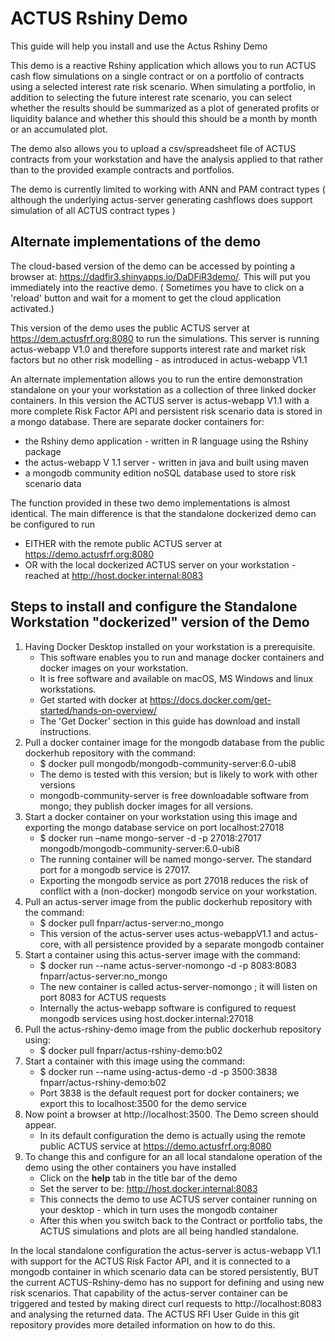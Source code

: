 # ACTUS Rshiny Demo
This guide will help you install and use the Actus Rshiny Demo 

This demo is a reactive Rshiny application which allows you to run ACTUS cash flow simulations on 
a single contract or on a portfolio of contracts using a selected interest rate risk scenario. When 
simulating a portfolio, in addition to selecting the future interest rate scenario, you can select whether
the results should be summarized as a plot of generated profits or liquidity balance and whether this should 
this should be a month by month or an accumulated plot. 

The demo also allows you to upload a csv/spreadsheet file of ACTUS contracts from your workstation and have 
the analysis applied to that rather than to the provided example contracts and portfolios. 

The demo is currently limited to working with ANN and PAM contract types ( although the underlying actus-server 
generating cashflows does support simulation of all ACTUS contract types ) 

## Alternate implementations of the demo
The cloud-based version of the demo can be accessed by pointing a browser at:
https://dadfir3.shinyapps.io/DaDFiR3demo/.
This will put you immediately into the reactive demo. ( Sometimes you have to click on a 'reload' button and
wait for a moment to get the cloud application activated.) 

This version of the demo uses the public ACTUS server at https://dem.actusfrf.org:8080 to run the simulations.
This server is running actus-webapp V1.0 and therefore supports interest rate and market risk factors but no 
other risk modelling - as introduced in actus-webapp V1.1

An alternate implementation allows you to run the entire demonstration standalone on your your workstation as 
a collection of three linked docker containers. In this version the ACTUS server is actus-webapp V1.1 with a more 
complete Risk Factor API and persistent risk scenario data is stored in a mongo database. There are separate 
docker containers for:
* the Rshiny demo application  - written in R language using the Rshiny package
* the actus-webapp V 1.1 server - written in java and built using maven
* a mongodb community edition noSQL database used to store risk scenario data

The function provided in these two demo implementations is almost identical. The main difference is that the
standalone dockerized demo can be configured to run 
* EITHER with the remote public ACTUS server at https://demo.actusfrf.org:8080
* OR     with the local dockerized ACTUS server on your workstation - reached at http://host.docker.internal:8083

## Steps to install and configure the Standalone Workstation "dockerized" version of the Demo
1. Having Docker Desktop installed on your workstation is a prerequisite.
   *  This software enables you to run and manage docker containers and docker images on your workstation.
   *  It is free software and available on macOS, MS Windows and linux workstations.
   *  Get started with docker at https://docs.docker.com/get-started/hands-on-overview/
   *  The 'Get Docker' section in this guide has download and install instructions. 
1. Pull a docker container image for the mongodb database from the public dockerhub repository with the command: 
   *  $ docker pull mongodb/mongodb-community-server:6.0-ubi8
   *  The demo is tested with this version; but is likely to work with other versions
   *  mongodb-community-server is free downloadable software from mongo; they publish docker images for all versions.  
1. Start a docker container on your workstation using this image and exporting the mongo database service on port localhost:27018
   *  $ docker run –name mongo-server -d -p 27018:27017 mongodb/mongodb-community-server:6.0-ubi8
   *  The running container will be named mongo-server. The standard port for a mongodb service is 27017.
   *  Exporting the mongodb service as port 27018 reduces the risk of conflict with a (non-docker) mongodb service on your workstation.
1. Pull an actus-server image from the public dockerhub repository with the command:
   *  $ docker pull  fnparr/actus-server:no_mongo
   *  This version of the actus-server uses actus-webappV1.1 and actus-core, with all persistence provided by a separate mongodb container
1. Start a container using this actus-server image with the command:
   *  $ docker run --name actus-server-nomongo -d -p 8083:8083 fnparr/actus-server:no_mongo
   *  The new container is called actus-server-nomongo ; it will listen on port 8083 for ACTUS requests
   *  Internally the actus-webapp software is configured to request mongodb services using  host.docker.internal:27018
1. Pull the actus-rshiny-demo image from the public dockerhub repository using:  
   *  $ docker pull fnparr/actus-rshiny-demo:b02
1. Start a container with this image using the command:  
   *  $ docker run --name using-actus-demo -d -p 3500:3838 fnparr/actus-rshiny-demo:b02
   *  Port 3838 is the default request port for docker containers; we export this to localhost:3500 for the demo service
1. Now point a browser at http://localhost:3500. The Demo screen should appear.
   *  In its default configuration the demo is actually using the remote public ACTUS service at https://demo.actusfrf.org:8080
1. To change this and configure for an all local standalone operation of the demo using the other containers you have installed
   *  Click on the **help** tab in the title bar of the demo
   *  Set the server to be:  http://host.docker.internal:8083 
   *  This connects the demo to use ACTUS server container running on your desktop - which in turn uses the mongodb container
   *  After this when you switch back to the Contract or portfolio tabs, the ACTUS simulations and plots are all being handled standalone.  
       
In the local standalone configuration the actus-server is actus-webapp V1.1 with support for the ACTUS Risk Factor API, and it is connected to a mongodb container in which scenario data can be stored persistently, BUT the current ACTUS-Rshiny-demo has no support for defining and using new risk scenarios. 
That capability of the actus-server container can be triggered and tested by making direct curl requests to http://localhost:8083 and 
analysing the returned data. The ACTUS RFI User Guide in this git repository provides more detailed information on how to do this. 
